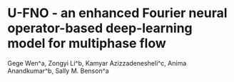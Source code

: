 # U-FNO - an enhanced Fourier neural operator-based deep-learning model for multiphase flow

Gege Wen^a, Zongyi Li^b, Kamyar Azizzadenesheli^c, Anima Anandkumar^b, Sally M. Benson^a
